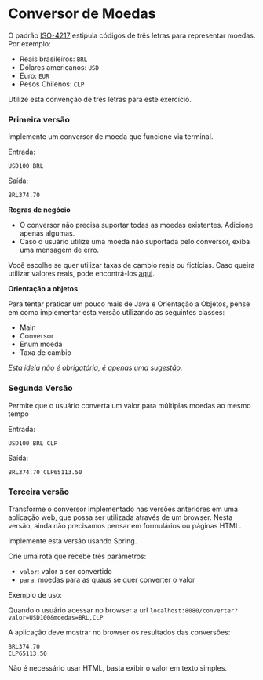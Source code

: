 # Conversor de Moedas

O padrão [ISO-4217](https://en.wikipedia.org/wiki/ISO_4217#Active_codes) estipula códigos de três letras para representar moedas. Por exemplo:

- Reais brasileiros: `BRL`
- Dólares americanos: `USD`
- Euro: `EUR`
- Pesos Chilenos: `CLP`

Utilize esta convenção de três letras para este exercício.

### Primeira versão

Implemente um conversor de moeda que funcione via terminal.

Entrada:

```
USD100 BRL
```

Saída:
```
BRL374.70
```

__Regras de negócio__

- O conversor não precisa suportar todas as moedas existentes. Adicione apenas algumas.
- Caso o usuário utilize uma moeda não suportada pelo conversor, exiba uma mensagem de erro.

Você escolhe se quer utilizar taxas de cambio reais ou fictícias. Caso queira utilizar valores reais, pode encontrá-los [aqui](https://www.x-rates.com/table/?from=BRL&amount=1).

__Orientação a objetos__

Para tentar praticar um pouco mais de Java e Orientação a Objetos, pense em como implementar esta versão utilizando as seguintes classes:
- Main
- Conversor
- Enum moeda
- Taxa de cambio

_Esta ideia não é obrigatória, é apenas uma sugestão._


### Segunda Versão

Permite que o usuário converta um valor para múltiplas moedas ao mesmo tempo

Entrada:

```
USD100 BRL CLP
```

Saída:

```
BRL374.70 CLP65113.50
```

### Terceira versão

Transforme o conversor implementado nas versões anteriores em uma aplicação web, que possa ser utilizada através de um browser. Nesta versão, ainda não precisamos pensar em formulários ou páginas HTML.

Implemente esta versão usando Spring.

Crie uma rota que recebe três parâmetros:
- `valor`: valor a ser convertido
- `para`: moedas para as quaus se quer converter o valor

Exemplo de uso:

Quando o usuário acessar no browser a url `localhost:8080/converter?valor=USD100&moedas=BRL,CLP`

A aplicação deve mostrar no browser os resultados das conversões:

```
BRL374.70
CLP65113.50
```

Não é necessário usar HTML, basta exibir o valor em texto simples.

